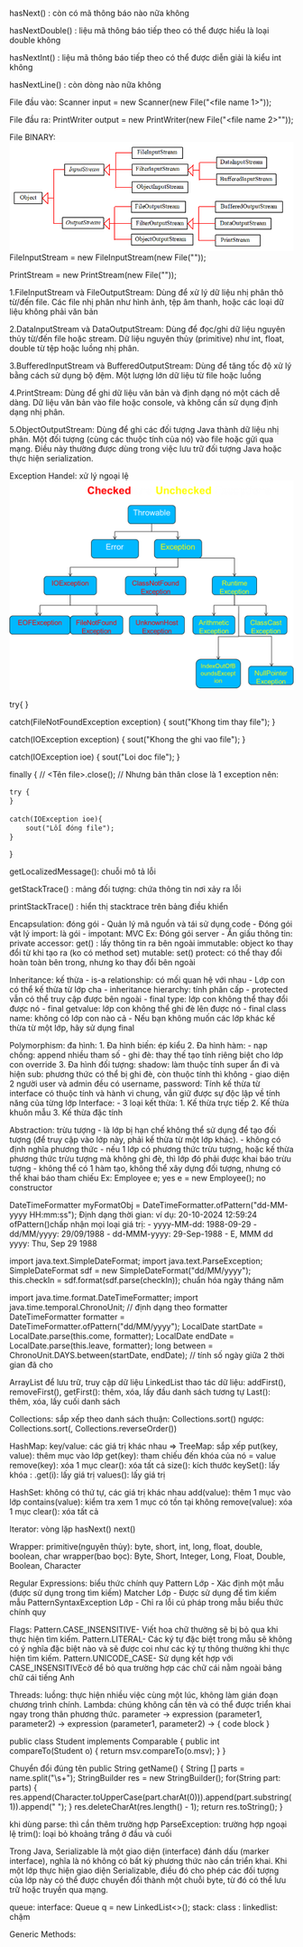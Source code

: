 hasNext() : còn có mã thông báo nào nữa không

hasNextDouble() : liệu mã thông báo tiếp theo có thể được hiểu là loại double không

hasNextInt() : liệu mã thông báo tiếp theo có thể được diễn giải là kiểu int không

hasNextLine() : còn dòng nào nữa không

File đầu vào:
    Scanner input = new Scanner(new File("<file name 1>"));

File đầu ra:
    PrintWriter output = new PrintWriter(new File("<file name 2>""));

File BINARY:
![img.png](img.png)
FileInputStream <name> = new FileInputStream(new File("<file name>"));

PrintStream <name> = new PrintStream(new File("<file name>"));

1.FileInputStream và FileOutputStream: Dùng để xử lý dữ liệu nhị phân thô từ/đến file.
Các file nhị phân như hình ảnh, tệp âm thanh, hoặc các loại dữ liệu không phải văn bản

2.DataInputStream và DataOutputStream: Dùng để đọc/ghi dữ liệu nguyên thủy từ/đến file hoặc stream.
Dữ liệu nguyên thủy (primitive) như int, float, double từ tệp hoặc luồng nhị phân.

3.BufferedInputStream và BufferedOutputStream: Dùng để tăng tốc độ xử lý bằng cách sử dụng bộ đệm.
Một lượng lớn dữ liệu từ file hoặc luồng

4.PrintStream: Dùng để ghi dữ liệu văn bản và định dạng nó một cách dễ dàng.
Dữ liệu văn bản vào file hoặc console, và không cần sử dụng định dạng nhị phân.

5.ObjectOutputStream: Dùng để ghi các đối tượng Java thành dữ liệu nhị phân.
Một đối tượng (cùng các thuộc tính của nó) vào file hoặc gửi qua mạng. 
Điều này thường được dùng trong việc lưu trữ đối tượng Java hoặc thực hiện serialization.

Exception Handel: xử lý ngoại lệ
![img_1.png](img_1.png)

try{
}

catch(FileNotFoundException exception) {
    sout("Khong tim thay file");
} 

catch(IOException exception) {
    sout("Khong the ghi vao file");
}

catch(IOException ioe) {
    sout("Loi doc file");
}

finally {
    // <Tên file>.close(); // Nhưng bản thân close là 1 exception nên:
    
    try {
    }

    catch(IOException ioe){
        sout("Lỗi đóng file");
    }
}


getLocalizedMessage(): chuỗi mô tả lỗi

getStackTrace()      : mảng đối tượng: chứa thông tin nơi xảy ra lỗi

printStackTrace()    :  hiển thị stacktrace trên bảng điều khiển


Encapsulation: đóng gói
    - Quản lý mã nguồn và tái sử dụng code
    - Đóng gói vật lý
    import: là gói
    - impotant: MVC
    Ex: Đóng gói server
    - Ẩn giấu thông tin: private
    accessor: get() : lấy thông tin ra bên ngoài
    immutable: object ko thay đổi từ khi tạo ra (ko có method set)
    mutable: set()
    protect: có thể thay đổi hoàn toàn bên trong, nhưng ko thay đổi bên ngoài

Inheritance: kế thừa
    - is-a relationship: có mối quan hệ với nhau
    - Lớp con <subclass> có thể kế thừa từ lớp cha <superclass>
    - inheritance hierarchy: tính phân cấp
    - protected vẫn có thể truy cập được bên ngoài
    - final type: lớp con không thể thay đổi được nó
    - final getvalue: lớp con không thể ghi đè lên được nó
    - final class name: không có lớp con nào cả
    - Nếu bạn không muốn các lớp khác kế thừa từ một lớp, hãy sử dụng final

Polymorphism: đa hình:
    1. Đa hình biến: ép kiểu
    2. Đa hình hàm: - nạp chồng: append nhiều tham số 
                    - ghi đè: thay thế tạo tính riêng biệt cho lớp con override
    3. Đa hình đối tượng: shadow: làm thuộc tính super ẩn đi và hiện sub: 
                                  phương thức có thể bị ghi đè, còn thuộc tính thì không
    - giao diện 2 người user và admin đều có username, password:
    Tính kế thừa từ interface có thuộc tính và hành vi chung, 
    vẫn giữ được sự độc lập về tính năng của từng lớp
    Interface:
        - 3 loại kết thừa:  1. Kế thừa trực tiếp
                            2. Kế thừa khuôn mẫu
                            3. Kế thừa đặc tính

Abstraction: trừu tượng
    - là lớp bị hạn chế không thể sử dụng để tạo đối tượng (để truy cập vào lớp này, 
    phải kế thừa từ một lớp khác).
    - không có định nghĩa phương thức
    - nếu 1 lớp có phương thức trừu tượng, hoặc kế thừa phương thức trừu tượng
    mà không ghi đè, thì lớp đó phải được khai báo trừu tượng
    - không thể có 1 hàm tạo, không thể xây dựng đối tượng, nhưng có thể khai báo
    tham chiếu
    Ex: Employee e; yes 
        e = new Employee(); no constructor


DateTimeFormatter myFormatObj = DateTimeFormatter.ofPattern("dd-MM-yyyy HH:mm:ss");
Định dạng thời gian: ví dụ: 20-10-2024 12:59:24
ofPattern()chấp nhận mọi loại giá trị:
    - yyyy-MM-dd: 1988-09-29
    - dd/MM/yyyy: 29/09/1988
    - dd-MMM-yyyy: 29-Sep-1988
    - E, MMM dd yyyy: Thu, Sep 29 1988

import java.text.SimpleDateFormat;
import java.text.ParseException;
SimpleDateFormat sdf = new SimpleDateFormat("dd/MM/yyyy");
this.checkIn = sdf.format(sdf.parse(checkIn));
chuẩn hóa ngày tháng năm

import java.time.format.DateTimeFormatter;
import java.time.temporal.ChronoUnit;
// định dạng theo formatter
DateTimeFormatter formatter = DateTimeFormatter.ofPattern("dd/MM/yyyy");
LocalDate startDate = LocalDate.parse(this.come, formatter);
LocalDate endDate = LocalDate.parse(this.leave, formatter);
long between = ChronoUnit.DAYS.between(startDate, endDate);
// tính số ngày giữa 2 thời gian đã cho

ArrayList để lưu trữ, truy cập dữ liệu
LinkedList thao tác dữ liệu:
    addFirst(), removeFirst(), getFirst(): thêm, xóa, lấy đầu danh sách
    tương tự Last(): thêm, xóa, lấy cuối danh sách

Collections: sắp xếp theo danh sách
    thuận: Collections.sort(<Name ArrayList>)
    ngược: Collections.sort(<Name ArrayList>, Collections.reverseOrder())

HashMap: key/value: các giá trị khác nhau => TreeMap: sắp xếp 
    put(key, value): thêm mục vào lớp
    get(key): tham chiếu đến khóa của nó = value
    remove(key): xóa 1 mục
    clear(): xóa tất cả
    size(): kích thước
    keySet(): lấy khóa : <name hashmap>.get(i): lấy giá trị
    values(): lấy giá trị

HashSet: không có thứ tự, các giá trị khác nhau
    add(value): thêm 1 mục vào lớp
    contains(value): kiểm tra xem 1 mục có tồn tại không
    remove(value): xóa 1 mục
    clear(): xóa tất cả

Iterator: vòng lặp
    hasNext()
    next()

Wrapper:
    primitive(nguyên thủy): byte, short, int, long, float, double, boolean, char
    wrapper(bao bọc): Byte, Short, Integer, Long, Float, Double, Boolean, Character

Regular Expressions: biểu thức chính quy
    Pattern Lớp - Xác định một mẫu (được sử dụng trong tìm kiếm)
    Matcher Lớp - Được sử dụng để tìm kiếm mẫu
    PatternSyntaxException Lớp - Chỉ ra lỗi cú pháp trong mẫu biểu thức chính quy

Flags:
    Pattern.CASE_INSENSITIVE- Viết hoa chữ thường sẽ bị bỏ qua khi thực hiện tìm kiếm.
    Pattern.LITERAL- Các ký tự đặc biệt trong mẫu sẽ không có ý nghĩa đặc biệt nào và sẽ được coi như các ký tự thông thường khi thực hiện tìm kiếm.
    Pattern.UNICODE_CASE- Sử dụng kết hợp với CASE_INSENSITIVEcờ để bỏ qua trường hợp các chữ cái nằm ngoài bảng chữ cái tiếng Anh
    
Threads: luồng: thực hiện nhiều việc cùng một lúc, không làm gián đoạn chương trình chính.
Lambda: chúng không cần tên và có thể được triển khai ngay trong thân phương thức.
    parameter -> expression
    (parameter1, parameter2) -> expression
    (parameter1, parameter2) -> { code block }

public class Student implements Comparable<Student> {
    public int compareTo(Student o) {
        return msv.compareTo(o.msv);
    }
}

Chuyển đổi đúng tên
public String getName() {
    String [] parts = name.split("\\s+");
    StringBuilder res = new StringBuilder();
    for(String part: parts) {
        res.append(Character.toUpperCase(part.charAt(0))).append(part.substring(1)).append(" ");
    }
    res.deleteCharAt(res.length() - 1);
    return res.toString();
}

khi dùng parse: thì cần thêm trường hợp ParseException:
trường hợp ngoại lệ
trim(): loại bỏ khoảng trắng ở đầu và cuối

Trong Java, Serializable là một giao diện (interface) đánh dấu (marker interface), nghĩa là nó không có bất kỳ 
phương thức nào cần triển khai. Khi một lớp thực hiện giao diện Serializable, điều đó cho phép các đối tượng của 
lớp này có thể được chuyển đổi thành một chuỗi byte, từ đó có thể lưu trữ hoặc truyền qua mạng.

queue: interface: Queue<Integer> q = new LinkedList<>();
stack: class : linkedlist: chậm

Generic Methods: